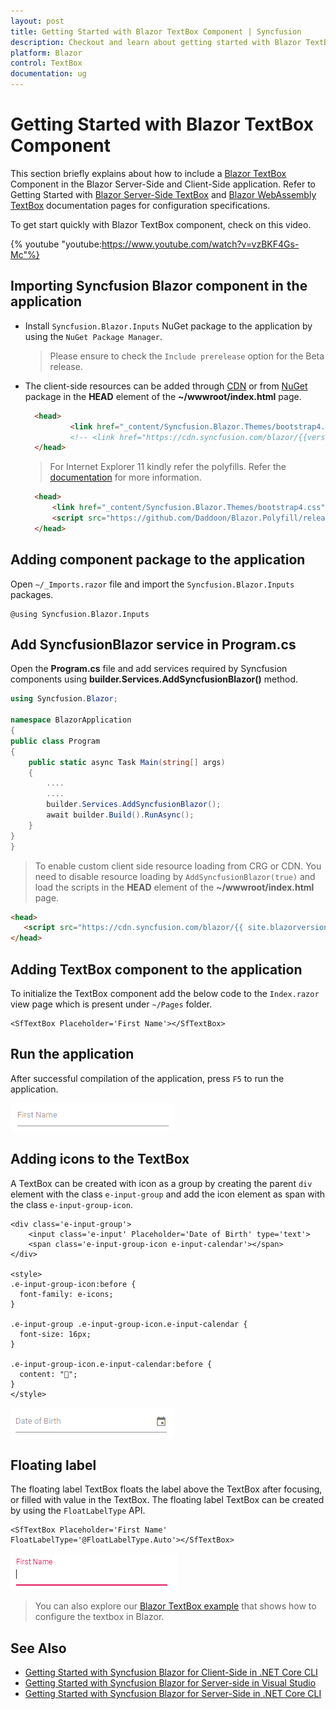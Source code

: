 ```yaml
---
layout: post
title: Getting Started with Blazor TextBox Component | Syncfusion
description: Checkout and learn about getting started with Blazor TextBox component of Syncfusion, and more details.
platform: Blazor
control: TextBox
documentation: ug
---
```


# Getting Started with Blazor TextBox Component

This section briefly explains about how to include a [Blazor TextBox](https://www.syncfusion.com/blazor-components/blazor-textbox) Component in the Blazor Server-Side and Client-Side application. Refer to Getting Started with [Blazor Server-Side TextBox](../getting-started/blazor-server-side-visual-studio/) and [Blazor WebAssembly TextBox](../getting-started/blazor-webassembly-visual-studio-2019/) documentation pages for configuration specifications.

To get start quickly with Blazor TextBox component, check on this video.

{% youtube
"youtube:https://www.youtube.com/watch?v=vzBKF4Gs-Mc"%}

## Importing Syncfusion Blazor component in the application

* Install `Syncfusion.Blazor.Inputs` NuGet package to the application by using the `NuGet Package Manager`.

  > Please ensure to check the `Include prerelease` option for the Beta release.

* The client-side resources can be added through [CDN](https://blazor.syncfusion.com/documentation/appearance/themes#cdn-reference) or from [NuGet](https://blazor.syncfusion.com/documentation/appearance/themes#static-web-assets) package in the  **HEAD** element of the **~/wwwroot/index.html** page.

  ```html
    <head>
            <link href="_content/Syncfusion.Blazor.Themes/bootstrap4.css" rel="stylesheet" />
            <!-- <link href="https://cdn.syncfusion.com/blazor/{{version}}/styles/{{theme}}.css" rel="stylesheet" /> -->
    </head>
  ```

  > For Internet Explorer 11 kindly refer the polyfills. Refer the [documentation](https://blazor.syncfusion.com/documentation/common/how-to/render-blazor-server-app-in-ie/) for more information.

  ```html
    <head>
        <link href="_content/Syncfusion.Blazor.Themes/bootstrap4.css" rel="stylesheet" />
        <script src="https://github.com/Daddoon/Blazor.Polyfill/releases/download/3.0.1/blazor.polyfill.min.js"></script>
    </head>
  ```

## Adding component package to the application

Open `~/_Imports.razor` file and import the `Syncfusion.Blazor.Inputs` packages.

```cshtml
@using Syncfusion.Blazor.Inputs
```

## Add SyncfusionBlazor service in Program.cs

Open the **Program.cs** file and add services required by Syncfusion components using  **builder.Services.AddSyncfusionBlazor()** method.

```csharp
using Syncfusion.Blazor;

namespace BlazorApplication
{
public class Program
{
    public static async Task Main(string[] args)
    {
        ....
        ....
        builder.Services.AddSyncfusionBlazor();
        await builder.Build().RunAsync();
    }
}
}
```

> To enable custom client side resource loading from CRG or CDN. You need to disable resource loading by `AddSyncfusionBlazor(true)` and load the scripts in the **HEAD** element of the **~/wwwroot/index.html** page.

 ```html
<head>
    <script src="https://cdn.syncfusion.com/blazor/{{ site.blazorversion }}/syncfusion-blazor.min.js"></script>
</head>
```

## Adding TextBox component to the application

To initialize the TextBox component add the below code to the `Index.razor` view page which is present under `~/Pages` folder.

```cshtml
<SfTextBox Placeholder='First Name'></SfTextBox>
```

## Run the application

After successful compilation of the application, press `F5` to run the application.

![Blazor TextBox](./images/blazor-textbox.png)

## Adding icons to the TextBox

A TextBox can be created with icon as a group by creating the parent `div` element with the class `e-input-group` and add the icon element as span with the class `e-input-group-icon`.

```cshtml
<div class='e-input-group'>
    <input class='e-input' Placeholder='Date of Birth' type='text'>
    <span class='e-input-group-icon e-input-calendar'></span>
</div>

<style>
.e-input-group-icon:before {
  font-family: e-icons;
}

.e-input-group .e-input-group-icon.e-input-calendar {
  font-size: 16px;
}

.e-input-group-icon.e-input-calendar:before {
  content: "";
}
</style>
```

![Blazor TextBox with Icon](./images/blazor-textbox-icons.png)

## Floating label

The floating label TextBox floats the label above the TextBox after focusing, or filled with value in the TextBox. The floating label TextBox can be created by using the `FloatLabelType` API.

```cshtml
<SfTextBox Placeholder='First Name' FloatLabelType='@FloatLabelType.Auto'></SfTextBox>
```

![Blazor TextBox with Floating Label](./images/blazor-textbox-float-label.png)

> You can also explore our [Blazor TextBox example](https://blazor.syncfusion.com/demos/textbox/default-functionalities?theme=bootstrap5) that shows how to configure the textbox in Blazor.

## See Also

* [Getting Started with Syncfusion Blazor for Client-Side in .NET Core CLI](../getting-started/blazor-webassembly-dotnet-cli/)
* [Getting Started with Syncfusion Blazor for Server-side in Visual Studio](../getting-started/blazor-server-side-visual-studio/)
* [Getting Started with Syncfusion Blazor for Server-Side in .NET Core CLI](../getting-started/blazor-server-side-dotnet-cli/)